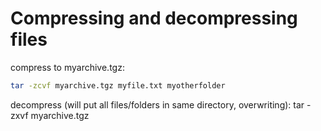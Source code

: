 # Compressing and decompressing files

compress to myarchive.tgz:
```sh
tar -zcvf myarchive.tgz myfile.txt myotherfolder
```

decompress (will put all files/folders in same directory, overwriting):
tar -zxvf myarchive.tgz

